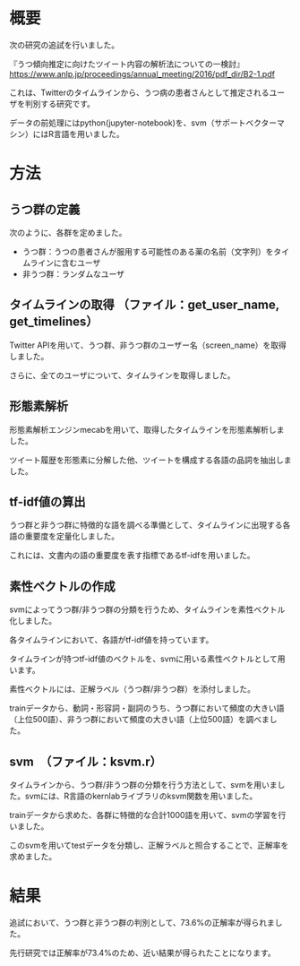 # 概要

次の研究の追試を行いました。

『うつ傾向推定に向けたツイート内容の解析法についての一検討』
https://www.anlp.jp/proceedings/annual_meeting/2016/pdf_dir/B2-1.pdf

これは、Twitterのタイムラインから、うつ病の患者さんとして推定されるユーザを判別する研究です。

データの前処理にはpython(jupyter-notebook)を、svm（サポートベクターマシン）にはR言語を用いました。

# 方法

## うつ群の定義

次のように、各群を定めました。

- うつ群：うつの患者さんが服用する可能性のある薬の名前（文字列）をタイムラインに含むユーザ
- 非うつ群：ランダムなユーザ

## タイムラインの取得 （ファイル：get_user_name, get_timelines）

Twitter APIを用いて、うつ群、非うつ群のユーザー名（screen_name）を取得しました。

さらに、全てのユーザについて、タイムラインを取得しました。

## 形態素解析

形態素解析エンジンmecabを用いて、取得したタイムラインを形態素解析しました。

ツイート履歴を形態素に分解した他、ツイートを構成する各語の品詞を抽出しました。

## tf-idf値の算出

うつ群と非うつ群に特徴的な語を調べる準備として、タイムラインに出現する各語の重要度を定量化しました。

これには、文書内の語の重要度を表す指標であるtf-idfを用いました。

## 素性ベクトルの作成

svmによってうつ群/非うつ群の分類を行うため、タイムラインを素性ベクトル化しました。

各タイムラインにおいて、各語がtf-idf値を持っています。

タイムラインが持つtf-idf値のベクトルを、svmに用いる素性ベクトルとして用います。

素性ベクトルには、正解ラベル（うつ群/非うつ群）を添付しました。

trainデータから、動詞・形容詞・副詞のうち、うつ群において頻度の大きい語（上位500語）、非うつ群において頻度の大きい語（上位500語）を調べました。

## svm　（ファイル：ksvm.r）

タイムラインから、うつ群/非うつ群の分類を行う方法として、svmを用いました。svmには、R言語のkernlabライブラリのksvm関数を用いました。

trainデータから求めた、各群に特徴的な合計1000語を用いて、svmの学習を行いました。

このsvmを用いてtestデータを分類し、正解ラベルと照合することで、正解率を求めました。

# 結果

追試において、うつ群と非うつ群の判別として、73.6%の正解率が得られました。

先行研究では正解率が73.4%のため、近い結果が得られたことになります。
